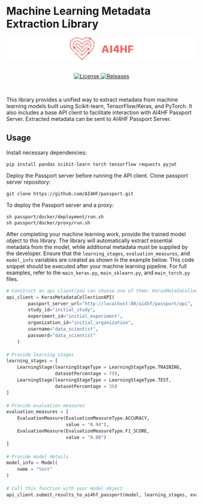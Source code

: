 # Machine Learning Metadata Extraction Library

<div align="center" style="background-color: white">
  <a href="https://www.ai4hf.com/">
    <img height="60px" src="assets/ai4hf_logo.svg" alt="AI4HF Project"/>
  </a>
</div>

<br/>

<p align="center">
  <a href="https://github.com/DataTools4Heart/common-data-model">
    <img src="https://img.shields.io/github/license/DataTools4Heart/common-data-model" alt="License">
  </a>
  <a href="https://img.shields.io/github/license/DataTools4Heart/releases">
    <img src="https://img.shields.io/github/v/release/DataTools4Heart/common-data-model" alt="Releases">
  </a>
</p>

<br/>


This library provides a unified way to extract metadata from machine learning models built using Scikit-learn, TensorFlow/Keras, and PyTorch. It also includes a base API client to facilitate interaction with AI4HF Passport Server. Extracted metadata can be sent to AI4HF Passport Server.

## Usage
Install necessary dependencies:
```
pip install pandas scikit-learn torch tensorflow requests pyjwt
```
Deploy the Passport server before running the API client. 
Clone passport server repository:
```
git clone https://github.com/AI4HF/passport.git
```
To deploy the Passport server and a proxy:
```
sh passport/docker/deployment/run.sh
sh passport/docker/proxy/run.sh
```
After completing your machine learning work, provide the trained model object to this library. The library will automatically extract essential metadata from the model, while additional metadata must be supplied by the developer. Ensure that the `learning_stages`, `evaluation_measures`, and `model_info` variables are created as shown in the example below. This code snippet should be executed after your machine learning pipeline. For full examples, refer to the `main_keras.py`, `main_sklearn.py`, and `main_torch.py` files.
```python
# Construct an api client(you can choose one of them: KerasMetadaCollectionAPI, TorchMetadataCollectionAPI or SKLearnMetadataCollectionAPI) for interacting with AI4HF passport server
api_client = KerasMetadataCollectionAPI(
        passport_server_url="http://localhost:80/ai4hf/passport/api",
        study_id="initial_study",
        experiment_id="initial_experiment",
        organization_id="initial_organization",
        username="data_scientist",
        password="data_scientist"
    )

# Provide learning stages
learning_stages = [
    LearningStage(learningStageType = LearningStageType.TRAINING,
                  datasetPercentage = 70),
    LearningStage(learningStageType = LearningStageType.TEST,
                  datasetPercentage = 30)
]

# Provide evaluation measures
evaluation_measures = [
    EvaluationMeasure(EvaluationMeasureType.ACCURACY,
                      value = "0.94"),
    EvaluationMeasure(EvaluationMeasureType.F1_SCORE,
                      value = "0.88")
]

# Provide model details
model_info = Model(
    name = "test"
)

# Call this function with your model object
api_client.submit_results_to_ai4hf_passport(model, learning_stages, evaluation_measures, model_info)
```
